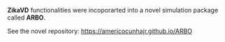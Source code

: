 **ZikaVD** functionalities were incoporarted into a novel simulation package called **ARBO**.

See the novel repository:
https://americocunhajr.github.io/ARBO



